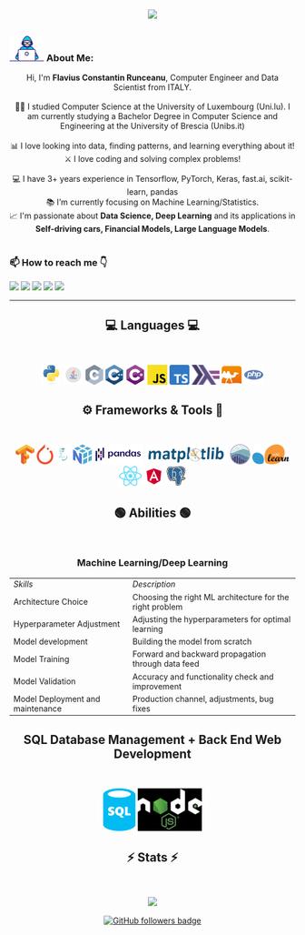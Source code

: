 <!-- FLARUN  -->

<h1 align="center">
<center>
  <a href="https://git.io/typing-svg">
    <img src="https://readme-typing-svg.herokuapp.com?font=Fira+Code&pause=1000&width=435&lines=This+is+Flavius!;Nice+to+meet+you!+%F0%9F%91%8B&center=true&size=30">
  </a>
  </center>
</h1>

### <img src="/images/Developer.gif" alt="developer gif"  height="45px"> About Me:

<p align="center">
  Hi, I'm <b>Flavius Constantin Runceanu</b>, Computer Engineer and Data Scientist from ITALY.
  <br>
  <br>
  👨‍🎓 I studied Computer Science at the University of Luxembourg (Uni.lu). I am currently studying a Bachelor Degree in Computer Science and Engineering at the University of Brescia (Unibs.it)
  <br>
  <br>
  📊 I love looking into data, finding patterns, and learning everything about it!
  <br>
  ⚔️ I love coding and solving complex problems!
  <br>
  <br>
  💻 I have 3+ years experience in Tensorflow, PyTorch, Keras, fast.ai, scikit-learn, pandas
  <br>
  📚 I’m currently focusing on Machine Learning/Statistics.
  <br>
  📈 I'm passionate about <b>Data Science, Deep Learning</b> and its applications in <b>Self-driving cars, Financial Models, Large Language Models</b>.
  <br>
  <br>
  <h3>
  📫 <b>How to reach me</b> 👇
  </h3>
</p>
<p align="center">

  <!-- LINKEDIN -->

<a href="https://www.linkedin.com/in/flavius-constantin-runceanu/"><img src="https://img.shields.io/badge/linkedin-%230077B5.svg?&style=for-the-badge&logo=linkedin&logoColor=white" height=30></a> <!-- EMAIL --> <a href="mailto:runceanuflavius@gmail.com"><img src="https://img.shields.io/badge/Gmail-D14836?style=for-the-badge&logo=gmail&logoColor=white" height=30></a> <!-- WHATSAPP --> <a href="http://wa.me//00393204616889"><img src="https://img.shields.io/badge/WhatsApp-35D366?style=for-the-badge&logo=whatsapp&logoColor=white" height=30></a> <!-- TELEGRAM --> <a href="https://t.me/mynameisflavius"><img src="https://img.shields.io/badge/Telegram-2CA5E0?style=for-the-badge&logo=telegram&logoColor=white" height=30></a> <!-- FACEBOOK --> <a href="https://www.facebook.com/profile.php?id=100071589776163"><img src="https://img.shields.io/badge/Facebook-1877F2?style=for-the-badge&logo=facebook&logoColor=white" height=30></a>

<hr>

<h2 align="center">💻 Languages 💻</h2><br>

<!-- Assembly, C, C++, C#, Java, Haskell, OCaml, Python, SQL, Javascript, TypeScript, PHP -->

<p align="center">
  <img title="Python" height="35" src="images/python-original.svg">
  <img title="Java" height="35" src="images/java.svg">
  <img title="C" height="35" src="images/c.svg">
  <img title="C++" height="35" src="images/cpp.svg">
  <img title="C#" height="35" src="images/cSharp.svg">
  <img title="Javascript" height="35" src="images/javascript.svg">
    <img title="TypeScript" height="35" src="images/Typescript.svg">
  <img title="Haskell" height="35" src="images/haskell.svg">
  <img title="OCaml" height="35" src="images/ocaml.svg">
  <img title="PHP" height="35" src="images/php.svg">
</p>

<h2 align="center">⚙️ Frameworks & Tools 🔨</h2><br>

<!-- Tensorflow, PyTorch, Fast.ai, Numpy, Matplotlib, Seaborn, ReactJS, Angular, PostgreSQL -->

<p align="center">
  <img title="Tensorflow" height="35" src="images/Tensorflow.png">
  <img title="PyTorch" height="35" src="images/pytorch.png">
  <img title="Fast.ai" height="35" src="images/fastai_small.png">
  <img title="Numpy" height="35" src="images/numpy.svg">
  <img title="Pandas" height="35" src="images/pandas.svg">
  <img title="Matplotlib" height="35" src="images/matplotlib.svg">
  <img title="Seaborn" height="35" src="images/seaborn.svg">
  <img title="Scikit Learn" height="35" src="images/Scikit_learn.svg">
  <img title="ReactJS" height="35" src="images/reactjs.svg">
  <img title="Angular" height="35" src="images/angular.svg">
  <img title="PostgreSQL" height="35" src="images/postgresql.svg">
</p>

<h2 align="center">🟢 Abilities 🟢</h2><br>
<p align="center">
<!-- Data Analysis, Deep learning model training and validation, Back end development, SQL databases -->

<h3 align="center"> Machine Learning/Deep Learning </h3>
<table align="center">
    <tr>
        <td><i>Skills</i></td>
        <td><i>Description</i></td>
    </tr>
    <tr>
        <td>Architecture Choice</td>
        <td>Choosing the right ML architecture for the right problem</td>
    </tr>
    <tr>
        <td>Hyperparameter Adjustment</td>
        <td>Adjusting the hyperparameters for optimal learning</td>
    </tr>
    <tr>
        <td>Model development</td>
        <td>Building the model from scratch</td>
    </tr>
    <tr>
        <td>Model Training</td>
        <td>Forward and backward propagation through data feed</td>
    </tr>
    <tr>
        <td>Model Validation</td>
        <td>Accuracy and functionality check and improvement</td>
    </tr>
    <tr>
        <td>Model Deployment and maintenance</td>
        <td>Production channel, adjustments, bug fixes</td>
    </tr>
</table>
</p>

<h2 align="center">SQL Database Management + Back End Web Development</h2><br>

<p align="center">
  <img title="Sql Database Management" height="75" src="images/sql-database-generic.svg">
  <img title="Back End Web Development" height="75" src="images/nodejs.png">
</p>

<h2 align="center">⚡ Stats ⚡</h2>
<br>

<p align="center">
<a href="https://github.com/HalemoGPA/">
      <img width=335  src="https://github-readme-stats.vercel.app/api/top-langs/?username=flarun&hide=c%23,powershell,Mathematica,Ruby,Objective-C,Objective-C%2b%2b,Cuda&title_color=61dafb&text_color=ffffff&icon_color=61dafb&bg_color=20232a&langs_count=8&layout=compact&border_color=61dafb&hide_border=true" />
 </a>
</p>

<p align="center">
  <a href="https://www.github.com/flaruns" target="_blank" rel="noreferrer"><img src="https://img.shields.io/github/followers/flarun?logo=github&style=for-the-badge&color=282b2f&labelColor=0d1117" alt="GitHub followers badge" /></a>
</p>

